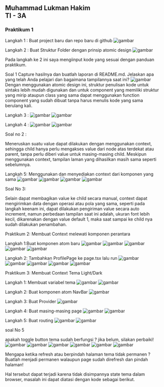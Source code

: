 ## Muhammad Lukman Hakim <br/> TI - 3A
  
### Praktikum 1

Langkah 1 : Buat project baru dan repo baru di github 
![gambar](img/1.jpeg)

Langkah 2 : Buat Struktur Folder dengan prinsip atomic design
![gambar](img/2.jpeg)

Pada langkah ke 2 ini saya mengiinput kode yang sesuai dengan panduan praktikum.

Soal 1
Capture hasilnya dan buatlah laporan di README.md. Jelaskan apa yang telah Anda pelajari dan bagaimana tampilannya saat ini?
![gambar](img/3.jpeg)
Dengan menggunakan atomic design ini, struktur penulisan kode untuk sintaks lebih mudah digunakan dan untuk component yang memiliki struktur yang mirip ataupun class yang sama dapat menggunakan function component yang sudah dibuat tanpa harus menulis kode yang sama berulang kali.


Langkah 3 :
![gambar](img/5.jpeg)
![gambar](img/6.jpeg)

Langkah 4 :
![gambar](img/4.jpeg)
![gambar](img/7.jpeg)

Soal no 2 :

Meneruskan suatu value dapat dilakukan dengan menggunakan context, sehingga child hanya perlu mengakses value dari node atas terdekat atau parent, tanpa perlu diberi value untuk masing-masing child. Meskipun menggunakan context, tampilan laman yang dihasilkan masih sama seperti sebelumnya.

Langkah 5: Menggunakan dan menyediakan context dari komponen yang sama
![gambar](img/8.jpeg)
![gambar](img/9.jpeg)
![gambar](img/10.jpeg)
![gambar](img/11.jpeg)

Soal No 3:

Selain dapat membagikan value ke child secara manual, context dapat mengirimkan data dengan operasi atau pola yang sama, seperti pada langkah keenam ini, dapat dilakukan pengiriman value secara auto increment, namun perbedaan tampilan saat ini adalah, ukuran font lebih kecil, dikarenakan dengan value default 1, maka saat sampai ke child nya sudah dilakukan penambahan.

Praktikum 2: Membuat Context melewati komponen perantara

Langkah 1:Buat komponen atom baru
![gambar](img/12.jpeg)
![gambar](img/13.jpeg)
![gambar](img/14.jpeg)
![gambar](img/15.jpeg)
![gambar](img/16.jpeg)

Langkah 2: Tambahkan ProfilePage ke page.tsx lalu run
![gambar](img/17.jpeg)
![gambar](img/18.jpeg)
![gambar](img/19.jpeg)
![gambar](img/20.jpeg)
![gambar](img/21.jpeg)

Praktikum 3: Membuat Context Tema Light/Dark

Langkah 1: Membuat variabel tema
![gambar](img/1.png)
![gambar](img/2.png)

Langkah 2: Buat komponen atom NavBar
![gambar](img/3.png)

Langkah 3: Buat Provider
![gambar](img/4.png)

Langkah 4: Buat masing-masing page
![gambar](img/5.png)
![gambar](img/6.png)

Langkah 5: Buat routing
![gambar](img/7.png)
![gambar](img/8.png)

soal No 5

apakah toggle button tema sudah berfungsi ? jika belum, silakan perbaiki!
![gambar](img/8.png)
![gambar](img/9.png)
![gambar](img/10.png)
![gambar](img/11.png)
![gambar](img/12.png)
![gambar](img/13.png)

Mengapa ketika refresh atau berpindah halaman tema tidak permanen ? Buatlah menjadi permanen walaupun page sudah direfresh dan pindah halaman!

Hal tersebut dapat terjadi karena tidak disimpannya state tema dalam browser, masalah ini dapat diatasi dengan kode sebagai berikut.